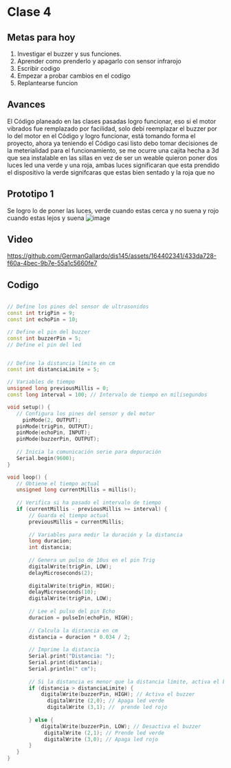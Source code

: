 # Clase 4 
## Metas para hoy

1. Investigar el buzzer y sus funciones.
1. Aprender como  prenderlo y apagarlo con sensor infrarojo
1. Escribir codigo
1. Empezar a probar cambios en el codígo
1. Replantearse funcion
## Avances
El Código planeado en las clases pasadas logro funcionar, eso si el motor vibrados fue remplazado por facilidad, solo debí reemplazar el buzzer por lo del motor en el Código y logro funcionar, está tomando forma el proyecto, ahora ya teniendo el Código casi listo debo tomar decisiones de la meterialidad para el funcionamiento, se me ocurre una cajita hecha a 3d que sea instalable en las sillas en vez de ser un weable quieron poner dos luces led una verde y una roja, ambas luces significaran que esta prendido el dispositivo la verde signifcaras que estas bien sentado y la roja que no 
## Prototipo 1
Se logro lo de poner las luces, verde cuando estas cerca y no suena y rojo cuando estas lejos y suena
![image](https://github.com/GermanGallardo/dis145/assets/164402341/f372f517-3cf1-4ea0-8473-c15d3e85bf29)
## Video 


https://github.com/GermanGallardo/dis145/assets/164402341/433da728-f60a-4bec-9b7e-55a1c5660fe7
## Codigo
 ```cpp

// Define los pines del sensor de ultrasonidos
const int trigPin = 9;
const int echoPin = 10;

// Define el pin del buzzer
const int buzzerPin = 5;
// Define el pin del led


// Define la distancia límite en cm
const int distanciaLimite = 5;

// Variables de tiempo
unsigned long previousMillis = 0;
const long interval = 100; // Intervalo de tiempo en milisegundos

void setup() {
    // Configura los pines del sensor y del motor
      pinMode(2, OUTPUT);
    pinMode(trigPin, OUTPUT);
    pinMode(echoPin, INPUT);
    pinMode(buzzerPin, OUTPUT);
    
    // Inicia la comunicación serie para depuración
    Serial.begin(9600);
}

void loop() {
    // Obtiene el tiempo actual
    unsigned long currentMillis = millis();
    
    // Verifica si ha pasado el intervalo de tiempo
    if (currentMillis - previousMillis >= interval) {
        // Guarda el tiempo actual
        previousMillis = currentMillis;
        
        // Variables para medir la duración y la distancia
        long duracion;
        int distancia;
        
        // Genera un pulso de 10us en el pin Trig
        digitalWrite(trigPin, LOW);
        delayMicroseconds(2);
        
        digitalWrite(trigPin, HIGH);
        delayMicroseconds(10);
        digitalWrite(trigPin, LOW);
        
        // Lee el pulso del pin Echo
        duracion = pulseIn(echoPin, HIGH);
        
        // Calcula la distancia en cm
        distancia = duracion * 0.034 / 2;
        
        // Imprime la distancia 
        Serial.print("Distancia: ");
        Serial.print(distancia);
        Serial.println(" cm");
        
        // Si la distancia es menor que la distancia límite, activa el buzzer
        if (distancia > distanciaLimite) {
            digitalWrite(buzzerPin, HIGH); // Activa el buzzer
              digitalWrite (2,0); // Apaga led verde
              digitalWrite (3,1); //  prende led rojo
            
        } else {
            digitalWrite(buzzerPin, LOW); // Desactiva el buzzer
             digitalWrite (2,1); // Prende led verde
             digitalWrite (3,0); // Apaga led rojo
        }
    }
}
